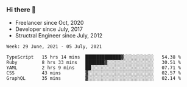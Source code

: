 ### Hi there 👋

- Freelancer since Oct, 2020
- Developer since July, 2017
- Structral Engineer since July, 2012

<!--START_SECTION:waka-->
```text
Week: 29 June, 2021 - 05 July, 2021

TypeScript   15 hrs 14 mins  █████████████▓░░░░░░░░░░░   54.38 % 
Ruby         8 hrs 33 mins   ███████▓░░░░░░░░░░░░░░░░░   30.51 % 
YAML         2 hrs 9 mins    ██░░░░░░░░░░░░░░░░░░░░░░░   07.71 % 
CSS          43 mins         ▓░░░░░░░░░░░░░░░░░░░░░░░░   02.57 % 
GraphQL      35 mins         ▓░░░░░░░░░░░░░░░░░░░░░░░░   02.14 % 
```
<!--END_SECTION:waka-->
